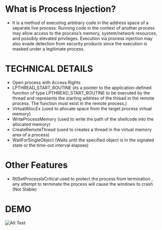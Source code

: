 # What is Process Injection?
* It is a method of executing arbitrary code in the address space of a separate live process. Running code in the context of another process may allow access to the process’s memory, system/network resources, and possibly elevated privileges. Execution via process injection may also evade detection from security products since the execution is masked under a legitimate process.

# TECHNICAL DETAILS

* Open process with Access Rights
* LPTHREAD_START_ROUTINE (its a pointer to the application-defined function of type LPTHREAD_START_ROUTINE to be executed by the thread and represents the starting address of the thread in the remote process. The function must exist in the remote process.)
* VirtualAllocEx (used to allocate space from the target process virtual memory)
* WriteProcessMemory (used to write the path of the shellcode into the allocated memory)
* CreateRemoteThread (used to creates a thread in the virtual memory area of a process)
* WaitForSingleObject (Waits until the specified object is in the signaled state or the time-out interval elapses)

# Other Features 

* RtlSetProcessIsCritical used to protect the process from termination , any attempt to terminate the process will cause the windows to crash (Not Stable)

# DEMO 

![Alt Text](https://github.com/ZeroM3m0ry/Shellcode-Injector/blob/master/demo.gif)

